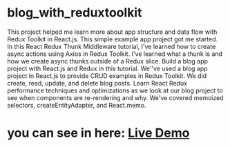 # blog_with_reduxtoolkit
This project helped me learn more about app structure and data flow with Redux Toolkit in React.js. 
This simple example app project got me started.  
In this React Redux Thunk Middleware tutorial, I've learned how to create async actions using Axios in Redux Toolkit. 
I've learned what a thunk is and how we create async thunks outside of a Redux slice. 
Build a blog app project with React.js and Redux in this tutorial. 
We''ve used a blog app project in React.js to provide CRUD examples in Redux Toolkit. 
We did create, read, update, and delete blog posts. 
Learn React Redux performance techniques and optimizations as we look at our blog project to see when components are re-rendering and why. 
We've covered memoized selectors, createEntityAdapter, and React.memo. 

# you can see in here: <a href='https://blog-with-reduxtoolkit.vercel.app/'>Live Demo</a>
